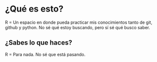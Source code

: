 # ¿Qué es esto?

R = Un espacio en donde pueda practicar mis conocimientos tanto de git, github y python. No sé qué estoy buscando, pero sí sé qué busco saber.

## ¿Sabes lo que haces?

R = Para nada. No sé que está pasando.